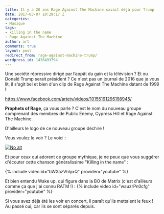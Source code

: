 ```yaml
---
title: Il y a 20 ans Rage Against The Machine savait déjà pour Trump
date: 2017-03-07 10:29:17 Z
categories:
- Musique
tags:
- killing in the name
- Rage Against The Machine
author: art
comments: true
layout: post
redirect_from: rage-against-machine-trump/
wordpress_id: 1438493794
---
```


Une société répressive dirigé par l’appât du gain et la télévision ? Et ou Donald Trump serait président ? Ce n'est pas un journal de 2016 que je vous lit, il s'agit bel et bien d'un clip de Rage Against The Machine datant de 1999 !<!-- more -->

https://www.facebook.com/artetv/videos/10155191296198945/

**Prophets of Rage**, ça vous parle ? C'est le nom du nouveau groupe comprenant des membres de Public Enemy, Cypress Hill et Rage Against The Machine.

D'ailleurs le logo de ce nouveau groupe déchire !

Vous voulez le voir ? Le voici :

<a href="https://irz.fr/recherche?q=prophet-of-rage-logo-2"><img alt="No alt" data-src="https://static.irz.fr/2017/03/prophet-of-rage-logo-1.png" src="https://static.irz.fr/thumb.php?size=<100&crop=0&src=https://static.irz.fr/2017/03/prophet-of-rage-logo-1.png" /></a>

Et pour ceux qui adorent ce groupe mythique, je ne peux que vous suggérer d'écouter cette chanson généralissime "Killing in the name" :

{% include video id="bWXazVhlyxQ" provider="youtube" %}

Et bien entendu Wake up, qui figure dans la BO de Matrix (c'est d'ailleurs comme ça que j'ai connu RATM !) :
{% include video id="wauzrPn0cfg" provider="youtube" %}

Si vous avez déjà été les voir en concert, il paraît qu'ils mettaient le feux ! Au passé oui, car ils se sont séparés depuis.
